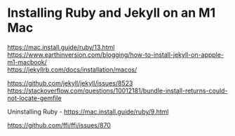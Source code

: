 # Installing Ruby and Jekyll on an M1 Mac

https://mac.install.guide/ruby/13.html \
https://www.earthinversion.com/blogging/how-to-install-jekyll-on-appple-m1-macbook/ \
https://jekyllrb.com/docs/installation/macos/


https://github.com/jekyll/jekyll/issues/8523 \
https://stackoverflow.com/questions/10012181/bundle-install-returns-could-not-locate-gemfile

Uninstalling Ruby - https://mac.install.guide/ruby/9.html

https://github.com/ffi/ffi/issues/870
